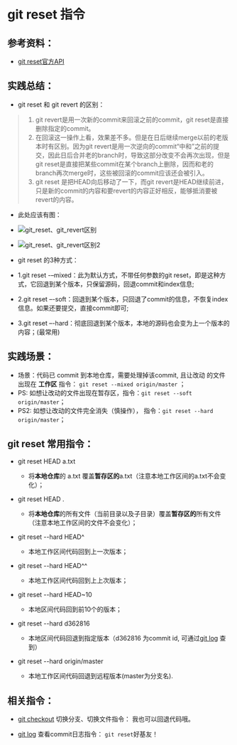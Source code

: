 # git reset 指令

## 参考资料：
* [git reset官方API](https://git-scm.com/docs/git-reset)

## 实践总结：
* git reset 和 git revert 的区别：
> 1. git revert是用一次新的commit来回滚之前的commit，git reset是直接删除指定的commit。
> 2. 在回滚这一操作上看，效果差不多。但是在日后继续merge以前的老版本时有区别。因为git revert是用一次逆向的commit“中和”之前的提交，因此日后合并老的branch时，导致这部分改变不会再次出现，但是git reset是直接把某些commit在某个branch上删除，因而和老的branch再次merge时，这些被回滚的commit应该还会被引入。
> 3. git reset 是把HEAD向后移动了一下，而git revert是HEAD继续前进，只是新的commit的内容和要revert的内容正好相反，能够抵消要被revert的内容。
* 此处应该有图：
* ![git_reset、git_revert区别](https://github.com/wteam-xq/testGit/blob/master/learn_log/log_img/git_reset_s1.png)
* ![git_reset、git_revert区别2](https://github.com/wteam-xq/testGit/blob/master/learn_log/log_img/git_reset_s2.png)

* git reset 的3种方式：
* 1.git reset -–mixed：此为默认方式，不带任何参数的git reset，即是这种方式，它回退到某个版本，只保留源码，回退commit和index信息;  
* 2.git reset –-soft：回退到某个版本，只回退了commit的信息，不恢复index信息。如果还要提交，直接commit即可;   
* 3.git reset –-hard：彻底回退到某个版本，本地的源码也会变为上一个版本的内容；(最常用)   

## 实践场景：
* 场景：代码已 commit 到本地仓库，需要处理掉该commit, 且让改动 的文件出现在 **工作区** 指令： `git reset --mixed origin/master` ；
* PS: 如想让改动的文件出现在暂存区，指令：`git reset --soft origin/master`；
* PS2: 如想让改动的文件完全消失（慎操作）， 指令：`git reset --hard origin/master`；


## git reset 常用指令：
* git reset HEAD a.txt
	* 将**本地仓库**的 a.txt 覆盖**暂存区的**a.txt（注意本地工作区间的a.txt不会变化）；

* git reset HEAD .
	* 将**本地仓库**的所有文件（当前目录以及子目录）覆盖**暂存区的**所有文件（注意本地工作区间的文件不会变化）；

* git reset --hard HEAD^
	* 本地工作区间代码回到上一次版本；

* git reset --hard HEAD^^
	* 本地工作区间代码回到上上次版本；

* git reset --hard HEAD~10
	* 本地区间代码回到前10个的版本；

* git reset --hard d362816
	* 本地区间代码回退到指定版本（d362816 为commit id, 可通过[git log](https://github.com/wteam-xq/testGit/blob/master/learn_log/git_clone.md) 查到）

* git reset --hard origin/master
	* 本地工作区间代码回退到远程版本(master为分支名).


## 相关指令：
* [git checkout](https://github.com/wteam-xq/testGit/blob/master/learn_log/git_checkout.md) 切换分支、切换文件指令： 我也可以回退代码哦。

* [git log](https://github.com/wteam-xq/testGit/blob/master/learn_log/git_log.md) 查看commit日志指令： `git reset`好基友！
